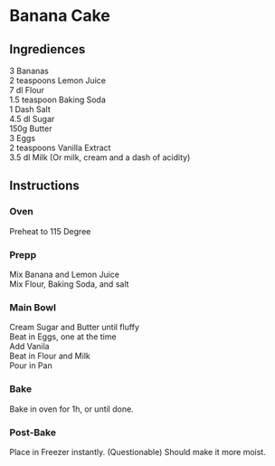 # Banana Cake

## Ingrediences
3 Bananas \
2 teaspoons Lemon Juice\
7 dl Flour\
1.5 teaspoon Baking Soda\
1 Dash Salt\
4.5 dl Sugar\
150g Butter\
3 Eggs\
2 teaspoons Vanilla Extract\
3.5 dl Milk (Or milk, cream and a dash of acidity)


## Instructions
### Oven 
Preheat to 115 Degree
### Prepp
Mix Banana and Lemon Juice\
Mix Flour, Baking Soda, and salt
### Main Bowl
Cream Sugar and Butter until fluffy\
Beat in Eggs, one at the time\
Add Vanila\
Beat in Flour and Milk\
Pour in Pan
### Bake
Bake in oven for 1h, or until done.
### Post-Bake
Place in Freezer instantly. (Questionable) Should make it more moist.
